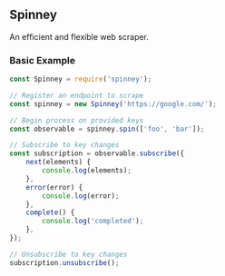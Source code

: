 ## Spinney

An efficient and flexible web scraper.

### Basic Example

```javascript
const Spinney = require('spinney');

// Register an endpoint to scrape
const spinney = new Spinney('https://google.com/');

// Begin process on provided keys
const observable = spinney.spin(['foo', 'bar']);

// Subscribe to key changes
const subscription = observable.subscribe({
	next(elements) {
		console.log(elements);
	},
	error(error) {
		console.log(error);
	},
	complete() {
		console.log('completed');
	},
});

// Unsubscribe to key changes
subscription.unsubscribe();
```
